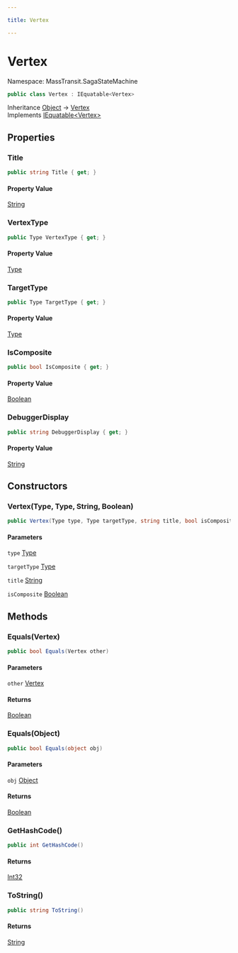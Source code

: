 ```yaml
---

title: Vertex

---
```


# Vertex

Namespace: MassTransit.SagaStateMachine

```csharp
public class Vertex : IEquatable<Vertex>
```

Inheritance [Object](https://learn.microsoft.com/en-us/dotnet/api/system.object) → [Vertex](../masstransit-sagastatemachine/vertex)<br/>
Implements [IEquatable\<Vertex\>](https://learn.microsoft.com/en-us/dotnet/api/system.iequatable-1)

## Properties

### **Title**

```csharp
public string Title { get; }
```

#### Property Value

[String](https://learn.microsoft.com/en-us/dotnet/api/system.string)<br/>

### **VertexType**

```csharp
public Type VertexType { get; }
```

#### Property Value

[Type](https://learn.microsoft.com/en-us/dotnet/api/system.type)<br/>

### **TargetType**

```csharp
public Type TargetType { get; }
```

#### Property Value

[Type](https://learn.microsoft.com/en-us/dotnet/api/system.type)<br/>

### **IsComposite**

```csharp
public bool IsComposite { get; }
```

#### Property Value

[Boolean](https://learn.microsoft.com/en-us/dotnet/api/system.boolean)<br/>

### **DebuggerDisplay**

```csharp
public string DebuggerDisplay { get; }
```

#### Property Value

[String](https://learn.microsoft.com/en-us/dotnet/api/system.string)<br/>

## Constructors

### **Vertex(Type, Type, String, Boolean)**

```csharp
public Vertex(Type type, Type targetType, string title, bool isComposite)
```

#### Parameters

`type` [Type](https://learn.microsoft.com/en-us/dotnet/api/system.type)<br/>

`targetType` [Type](https://learn.microsoft.com/en-us/dotnet/api/system.type)<br/>

`title` [String](https://learn.microsoft.com/en-us/dotnet/api/system.string)<br/>

`isComposite` [Boolean](https://learn.microsoft.com/en-us/dotnet/api/system.boolean)<br/>

## Methods

### **Equals(Vertex)**

```csharp
public bool Equals(Vertex other)
```

#### Parameters

`other` [Vertex](../masstransit-sagastatemachine/vertex)<br/>

#### Returns

[Boolean](https://learn.microsoft.com/en-us/dotnet/api/system.boolean)<br/>

### **Equals(Object)**

```csharp
public bool Equals(object obj)
```

#### Parameters

`obj` [Object](https://learn.microsoft.com/en-us/dotnet/api/system.object)<br/>

#### Returns

[Boolean](https://learn.microsoft.com/en-us/dotnet/api/system.boolean)<br/>

### **GetHashCode()**

```csharp
public int GetHashCode()
```

#### Returns

[Int32](https://learn.microsoft.com/en-us/dotnet/api/system.int32)<br/>

### **ToString()**

```csharp
public string ToString()
```

#### Returns

[String](https://learn.microsoft.com/en-us/dotnet/api/system.string)<br/>
